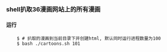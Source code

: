 ### shell扒取36漫画网站上的所有漫画

#### 运行
```
	$ # 扒取的漫画到当前目录下并创建html, 默认同时运行进程数量为100
	$ bash ./cartoons.sh 101
```
